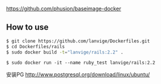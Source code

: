 
https://github.com/phusion/baseimage-docker

## How to use

``` bash
$ git clone https://github.com/lanvige/Dockerfiles.git
$ cd Dockerfiles/rails
$ sudo docker build -t="lanvige/rails:2.2" .
```

```
$ sudo docker run -it --name ruby_test lanvige/rails:2.2
```


安装PG
http://www.postgresql.org/download/linux/ubuntu/